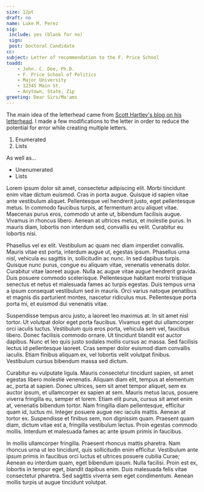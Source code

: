 ```yaml
---
size: 12pt
draft: no
name: Luke M. Perez
sig:
 include: yes (blank for no)
 sign:
 post: Doctoral Candidate
cc:
subject: Letter of recommendation to the F. Price School
toadd:
    - John. C. Doe, Ph.D.
    - F. Price School of Politics
    - Major University
    - 12345 Main St.
    - Anytown, State, Zip
greeting: Dear Sirs/Ma'ams
---
```


The main idea of the letterhead came from [Scott Hartley's blog on his letterhead](http://blog.hartleygroup.org/2015/08/01/a-pandoc-template-for-letterhead/). I made a few modifications to the letter in order to reduce the potential for error while creating multiple letters.

1. Enumerated
2. Lists

As well as...

+ Unenumerated
+ Lists

<!-- I write to submit my application for the position of Assistant Professor of  F. Price School of Politics. I am an advanced doctoral candidate at the University of Texas in Government with a research focus on religious, ethics, and American foreign policy. I will be defending in the spring of 2018. -->

Lorem ipsum dolor sit amet, consectetur adipiscing elit. Morbi tincidunt enim vitae dictum euismod. Cras in porta augue. Quisque id sapien vitae ante vestibulum aliquet. Pellentesque vel hendrerit justo, eget pellentesque metus. In commodo faucibus turpis, at fermentum arcu aliquet vitae. Maecenas purus eros, commodo ut ante ut, bibendum facilisis augue. Vivamus in rhoncus libero. Aenean at ultrices metus, et molestie purus. In mauris diam, lobortis non interdum sed, convallis eu velit. Curabitur eu lobortis nisi.

Phasellus vel ex elit. Vestibulum ac quam nec diam imperdiet convallis. Mauris vitae est porta, interdum augue ut, egestas ipsum. Phasellus urna nisl, vehicula eu sagittis in, sollicitudin ac nunc. In sed dapibus turpis. Quisque nunc purus, congue eu aliquam vitae, venenatis venenatis dolor. Curabitur vitae laoreet augue. Nulla ac augue vitae augue hendrerit gravida. Duis posuere commodo scelerisque. Pellentesque habitant morbi tristique senectus et netus et malesuada fames ac turpis egestas. Duis tempus urna a ipsum consequat vestibulum sed in mauris. Orci varius natoque penatibus et magnis dis parturient montes, nascetur ridiculus mus. Pellentesque porta porta mi, et euismod dui venenatis vitae.

Suspendisse tempus arcu justo, a laoreet leo maximus at. In sit amet nisl tortor. Ut volutpat dolor eget porta faucibus. Vivamus eget dui ullamcorper orci iaculis luctus. Vestibulum quis eros porta, vehicula sem vel, faucibus libero. Donec facilisis commodo ornare. Ut tincidunt blandit est auctor dapibus. Nunc et leo quis justo sodales mollis cursus ac massa. Sed facilisis lectus id pellentesque laoreet. Cras semper dolor euismod diam convallis iaculis. Etiam finibus aliquam ex, vel lobortis velit volutpat finibus. Vestibulum cursus bibendum massa sed dictum.

Curabitur eu vulputate ligula. Mauris consectetur tincidunt sapien, sit amet egestas libero molestie venenatis. Aliquam diam elit, tempus at elementum ac, porta at sapien. Donec ultrices, sem sit amet tempor aliquet, sem ex auctor ipsum, et ullamcorper ex sapien at sem. Mauris metus lacus, posuere viverra fringilla eu, semper et lorem. Etiam elit purus, cursus sit amet enim at, venenatis bibendum tortor. Nam fringilla diam pellentesque, efficitur quam id, luctus mi. Integer posuere augue nec iaculis mattis. Aenean at tortor ex. Suspendisse et finibus sem, non dignissim quam. Praesent quam diam, dictum vitae est a, fringilla vestibulum lectus. Proin egestas commodo mollis. Interdum et malesuada fames ac ante ipsum primis in faucibus.

In mollis ullamcorper fringilla. Praesent rhoncus mattis pharetra. Nam rhoncus urna ut leo tincidunt, quis sollicitudin enim efficitur. Vestibulum ante ipsum primis in faucibus orci luctus et ultrices posuere cubilia Curae; Aenean eu interdum quam, eget bibendum ipsum. Nulla facilisi. Proin est ex, lobortis in tempor eget, blandit dapibus enim. Duis malesuada felis vitae consectetur pharetra. Sed sagittis viverra sem eget condimentum. Aenean mollis turpis ut augue tincidunt volutpat.
